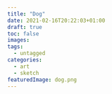 ```yaml
---
title: "Dog"
date: 2021-02-16T20:22:03+01:00
draft: true
toc: false
images:
tags:
  - untagged
categories:
  - art
  - sketch
featuredImage: dog.png
---
```


